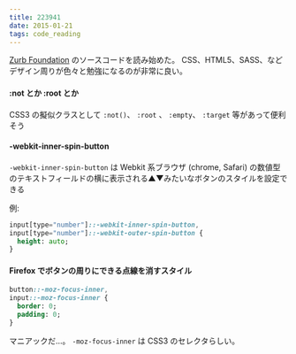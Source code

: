```yaml
---
title: 223941
date: 2015-01-21
tags: code_reading
---
```


[Zurb Foundation](https://github.com/zurb/foundation) のソースコードを読み始めた。
CSS、HTML5、SASS、などデザイン周りが色々と勉強になるのが非常に良い。

#### :not とか :root とか

CSS3 の擬似クラスとして `:not()`、 `:root` 、 `:empty`、 `:target` 等があって便利そう

#### -webkit-inner-spin-button

`-webkit-inner-spin-button` は Webkit 系ブラウザ (chrome, Safari) の数値型のテキストフィールドの横に表示される▲▼みたいなボタンのスタイルを設定できる

例:

```sass
input[type="number"]::-webkit-inner-spin-button,
input[type="number"]::-webkit-outer-spin-button {
  height: auto;
}
```

#### Firefox でボタンの周りにできる点線を消すスタイル

```sass
button::-moz-focus-inner,
input::-moz-focus-inner {
  border: 0;
  padding: 0;
}
```

マニアックだ...。
`-moz-focus-inner` は CSS3 のセレクタらしい。
